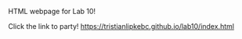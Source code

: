 HTML webpage for Lab 10! 

Click the link to party! https://tristianlipkebc.github.io/lab10/index.html